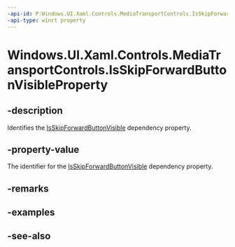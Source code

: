 ```yaml
---
-api-id: P:Windows.UI.Xaml.Controls.MediaTransportControls.IsSkipForwardButtonVisibleProperty
-api-type: winrt property
---
```


<!-- Property syntax
public Windows.UI.Xaml.DependencyProperty IsSkipForwardButtonVisibleProperty { get; }
-->

# Windows.UI.Xaml.Controls.MediaTransportControls.IsSkipForwardButtonVisibleProperty

## -description
Identifies the [IsSkipForwardButtonVisible](mediatransportcontrols_isskipforwardbuttonvisible.md) dependency property.


## -property-value
The identifier for the [IsSkipForwardButtonVisible](mediatransportcontrols_isskipforwardbuttonvisible.md) dependency property.

## -remarks

## -examples

## -see-also
